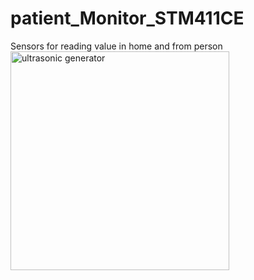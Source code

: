 # patient_Monitor_STM411CE
Sensors for reading value in home and from person
 <img src="https://github.com/Creciunel/patient_Monitor_STM411CE/blob/main/3dModel.jpg)https://github.com/Creciunel/patient_Monitor_STM411CE/blob/main/3dModel.jpg" width="350" title="ultrasonic generator" align="center">
